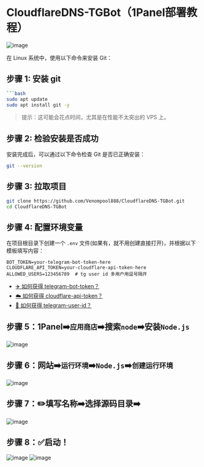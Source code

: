 # CloudflareDNS-TGBot（1Panel部署教程）
![image](https://github.com/user-attachments/assets/dbbe3d73-2555-4fec-bc38-39a3c51fd397)

在 Linux 系统中，使用以下命令来安装 Git：

## 步骤 1: 安装 git

```bash
```bash
sudo apt update
sudo apt install git -y
```

> 提示：这可能会花点时间，尤其是在性能不太突出的 VPS 上。

## 步骤 2: 检验安装是否成功

安装完成后，可以通过以下命令检查 Git 是否已正确安装：

```bash
git --version
```

## 步骤 3: 拉取项目

```bash
git clone https://github.com/Venompool888/CloudflareDNS-TGBot.git
cd CloudflareDNS-TGBot
```
## 步骤 4: 配置环境变量

在项目根目录下创建一个 `.env` 文件(如果有，就不用创建直接打开)，并根据以下模板填写内容：

```env
BOT_TOKEN=your-telegram-bot-token-here
CLOUDFLARE_API_TOKEN=your-cloudflare-api-token-here
ALLOWED_USERS=123456789  # tg user id 多用户用逗号隔开
```
* [✈️ 如何获得 telegram-bot-token？](https://github.com/Venompool888/CloudflareDNS-TGBot/tree/main?tab=readme-ov-file#%EF%B8%8F-%E5%A6%82%E4%BD%95%E8%8E%B7%E5%BE%97-telegram-bot-token)
* [☁️ 如何获得 cloudflare-api-token？](https://github.com/Venompool888/CloudflareDNS-TGBot/tree/main?tab=readme-ov-file#%EF%B8%8F-%E5%A6%82%E4%BD%95%E8%8E%B7%E5%BE%97-cloudflare-api-token)
* [👤 如何获得 telegram-user-id？](https://github.com/Venompool888/CloudflareDNS-TGBot/blob/main/README.md#-%E5%A6%82%E4%BD%95%E8%8E%B7%E5%BE%97-telegram-user-id)

## 步骤 5：1Panel➡️`应用商店`➡️搜索`node`➡️安装`Node.js`
![image](https://github.com/user-attachments/assets/44b54b27-f0c0-4bb1-9603-ad988c819a79)

## 步骤 6：网站➡️`运行环境`➡️`Node.js`➡️`创建运行环境`
![image](https://github.com/user-attachments/assets/d0441643-f5f9-46d7-a8f0-530858d04bf6)

## 步骤 7：✏️填写名称➡️选择源码目录➡️
![image](https://github.com/user-attachments/assets/e831d4d8-e44f-4d6b-8a43-9fefbd5485b7)

## 步骤 8：✅启动！
![image](https://github.com/user-attachments/assets/cd68eea2-7417-4a23-8a3f-b3088fb16f3e)
![image](https://github.com/user-attachments/assets/79b90c54-242b-4cb6-987f-0d9c2dbc1e14)


